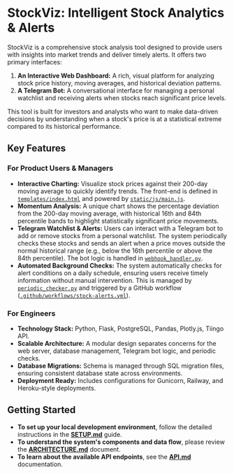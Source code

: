 # StockViz: Intelligent Stock Analytics & Alerts

StockViz is a comprehensive stock analysis tool designed to provide users with insights into market trends and deliver timely alerts. It offers two primary interfaces:

1.  **An Interactive Web Dashboard:** A rich, visual platform for analyzing stock price history, moving averages, and historical deviation patterns.
2.  **A Telegram Bot:** A conversational interface for managing a personal watchlist and receiving alerts when stocks reach significant price levels.

This tool is built for investors and analysts who want to make data-driven decisions by understanding when a stock's price is at a statistical extreme compared to its historical performance.

## Key Features

### For Product Users & Managers

*   **Interactive Charting:** Visualize stock prices against their 200-day moving average to quickly identify trends. The front-end is defined in [`templates/index.html`](./templates/index.html) and powered by [`static/js/main.js`](./static/js/main.js).
*   **Momentum Analysis:** A unique chart shows the percentage deviation from the 200-day moving average, with historical 16th and 84th percentile bands to highlight statistically significant price movements.
*   **Telegram Watchlist & Alerts:** Users can interact with a Telegram bot to add or remove stocks from a personal watchlist. The system periodically checks these stocks and sends an alert when a price moves outside the normal historical range (e.g., below the 16th percentile or above the 84th percentile). The bot logic is handled in [`webhook_handler.py`](./webhook_handler.py).
*   **Automated Background Checks:** The system automatically checks for alert conditions on a daily schedule, ensuring users receive timely information without manual intervention. This is managed by [`periodic_checker.py`](./periodic_checker.py) and triggered by a GitHub workflow ([`.github/workflows/stock-alerts.yml`](./.github/workflows/stock-alerts.yml)).

### For Engineers

*   **Technology Stack:** Python, Flask, PostgreSQL, Pandas, Plotly.js, Tiingo API.
*   **Scalable Architecture:** A modular design separates concerns for the web server, database management, Telegram bot logic, and periodic checks.
*   **Database Migrations:** Schema is managed through SQL migration files, ensuring consistent database state across environments.
*   **Deployment Ready:** Includes configurations for Gunicorn, Railway, and Heroku-style deployments.

## Getting Started

*   **To set up your local development environment**, follow the detailed instructions in the [**SETUP.md**](./SETUP.md) guide.
*   **To understand the system's components and data flow**, please review the [**ARCHITECTURE.md**](./ARCHITECTURE.md) document.
*   **To learn about the available API endpoints**, see the [**API.md**](./API.md) documentation.
